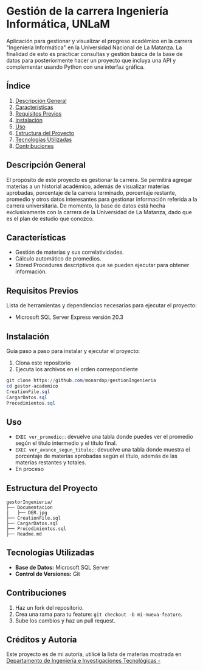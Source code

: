 # Gestión de la carrera Ingeniería Informática, UNLaM

Aplicación para gestionar y visualizar el progreso académico en la carrera "Ingeniería Informática" en la Universidad Nacional de La Matanza. La finalidad de esto es practicar consultas y gestión básica de la base de datos para posteriormente hacer un proyecto que incluya una API y complementar usando Python con una interfaz gráfica. 

## **Índice**

1. [Descripción General](#descripci%C3%B3n-general)
2. [Características](#caracter%C3%ADsticas)
3. [Requisitos Previos](#requisitos-previos)
4. [Instalación](#instalaci%C3%B3n)
5. [Uso](#uso)
6. [Estructura del Proyecto](#estructura-del-proyecto)
7. [Tecnologías Utilizadas](#tecnolog%C3%ADas-utilizadas)
8. [Contribuciones](#contribuciones)

## Descripción General

El propósito de este proyecto es gestionar la carrera. Se permitirá agregar materias a un historial académico, además de visualizar materias aprobadas, porcentaje de la carrera terminado, porcentaje restante, promedio y otros datos interesantes para gestionar información referida a la carrera universitaria. De momento, la base de datos está hecha exclusivamente con la carrera de la Universidad de La Matanza, dado que es el plan de estudio que conozco.  

## **Características**
- Gestión de materias y sus correlatividades.
- Cálculo automático de promedios.
- Stored Procedures descriptivos que se pueden ejecutar para obtener información. 

## **Requisitos Previos**
Lista de herramientas y dependencias necesarias para ejecutar el proyecto:
- Microsoft SQL Server Express versión 20.3

## **Instalación**
Guía paso a paso para instalar y ejecutar el proyecto:
1. Clona este repositorio
2. Ejecuta los archivos en el orden correspondiente 
```powershell
git clone https://github.com/monardop/gestionIngenieria
cd gestor-academico
CreationFile.sql
CargarDatos.sql
Procedimientos.sql
```

## **Uso**

- `EXEC ver_promedio;`: devuelve una tabla donde puedes ver el promedio según el título intermedio y el título final.
- `EXEC ver_avance_segun_titulo;`: devuelve una tabla donde muestra el porcentaje de materias aprobadas según el título, además de las materias restantes y totales.
- En proceso 

## **Estructura del Proyecto**
```plaintext
gestorIngenieria/ 
├── Documentacion
|   ├── DER.jpg
├── CreationFile.sql
├── CargarDatos.sql
├── Procedimientos.sql
├── Readme.md
```

## **Tecnologías Utilizadas**
- **Base de Datos:** Microsoft SQL Server
- **Control de Versiones:** Git

## **Contribuciones**
1. Haz un fork del repositorio.
2. Crea una rama para tu feature: `git checkout -b mi-nueva-feature`.
3. Sube los cambios y haz un pull request.

## **Créditos y Autoría**
Este proyecto es de mi autoría, utilicé la lista de materias mostrada en [Departamento de Ingeniería e Investigaciones Tecnológicas -](https://ingenieria.unlam.edu.ar/index.php?seccion=3&idArticulo=565)
